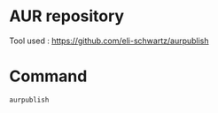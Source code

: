 # AUR repository

Tool used : https://github.com/eli-schwartz/aurpublish

# Command

```
aurpublish
```


